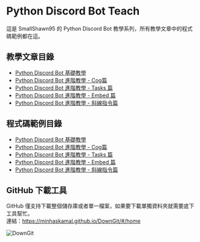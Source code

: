 # Python Discord Bot Teach
這是 SmallShawn95 的 Python Discord Bot 教學系列，所有教學文章中的程式碼範例都在這。

## 教學文章目錄
* [Python Discord Bot 基礎教學](https://hackmd.io/@smallshawn95/python_discord_bot_base)
* [Python Discord Bot 進階教學 - Cog篇](https://hackmd.io/@smallshawn95/python_discord_bot_cog)
* [Python Discord Bot 進階教學 - Tasks 篇](https://hackmd.io/@smallshawn95/python_discord_bot_tasks)
* [Python Discord Bot 進階教學 - Embed 篇](https://hackmd.io/@smallshawn95/python_discord_bot_embed)
* [Python Discord Bot 進階教學 - 斜線指令篇](https://hackmd.io/@smallshawn95/python_discord_bot_slash)

## 程式碼範例目錄
* [Python Discord Bot 基礎教學](https://github.com/smallshawn95/Python-Discord-Bot-Teach/tree/main/Python%20Discord%20Bot%20%E5%9F%BA%E7%A4%8E%E6%95%99%E5%AD%B8)
* [Python Discord Bot 進階教學 - Cog篇](https://github.com/smallshawn95/Python-Discord-Bot-Teach/tree/main/Python%20Discord%20Bot%20%E9%80%B2%E9%9A%8E%E6%95%99%E5%AD%B8%20-%20Cog%E7%AF%87)
* [Python Discord Bot 進階教學 - Tasks 篇](https://github.com/smallshawn95/Python-Discord-Bot-Teach/tree/main/Python%20Discord%20Bot%20%E9%80%B2%E9%9A%8E%E6%95%99%E5%AD%B8%20-%20Tasks%20%E7%AF%87)
* [Python Discord Bot 進階教學 - Embed 篇](https://github.com/smallshawn95/Python-Discord-Bot-Teach/tree/main/Python%20Discord%20Bot%20%E9%80%B2%E9%9A%8E%E6%95%99%E5%AD%B8%20-%20Embed%20%E7%AF%87)
* [Python Discord Bot 進階教學 - 斜線指令篇](https://github.com/smallshawn95/Python-Discord-Bot-Teach/tree/main/Python%20Discord%20Bot%20%E9%80%B2%E9%9A%8E%E6%95%99%E5%AD%B8%20-%20%E6%96%9C%E7%B7%9A%E6%8C%87%E4%BB%A4%E7%AF%87)

## GitHub 下載工具
GitHub 僅支持下載整個儲存庫或者單一檔案，如果要下載單獨資料夾就需要底下工具幫忙。<br>
連結：https://minhaskamal.github.io/DownGit/#/home

![DownGit](https://github.com/smallshawn95/Python-Discord-Bot-Teach/assets/120244412/5229fb70-8990-4114-bed3-f71e9e7fdb33)
